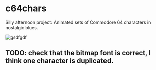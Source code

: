 # c64chars

Silly afternoon project: Animated sets of Commodore 64 characters in nostalgic blues.

![gsdfgdf](https://raw.githubusercontent.com/scarfboy/c64chars/master/screenshot.png)

## TODO: check that the bitmap font is correct, I think one character is duplicated.
